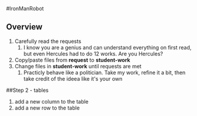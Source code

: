 #IronManRobot

## Overview
1. Carefully read the requests 
    1. I know you are a genius and can understand everything on first read, but even Hercules had to do 12 works. Are you Hercules?
1. Copy/paste files from **request** to **student-work**
1. Change files in **student-work** until requests are met
    1. Practicly behave like a politician. Take my work, refine it a bit, then take credit of the ideea like it's your own


##Step 2 - tables

1. add a new column to the table
1. add a new row to the table